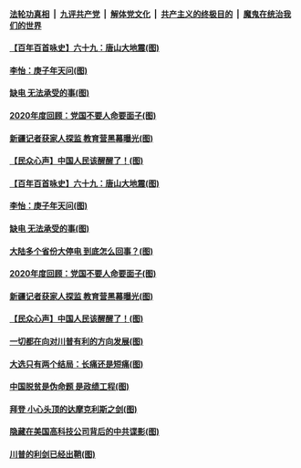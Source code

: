 ####  [法轮功真相](../../../../basic/blob/master/README.md?t=12230502) &nbsp;|&nbsp; [九评共产党](../../../../9ping.md/blob/master/README.md?t=12230502) &nbsp;|&nbsp; [解体党文化](../../../../jtdwh.md/blob/master/README.md?t=12230502)  &nbsp;|&nbsp; [共产主义的终极目的](../../../../gczydzjmd.md/blob/master/README.md?t=12230502) &nbsp;|&nbsp; [魔鬼在统治我们的世界](../../../../mgztzwmdsj.md/blob/master/README.md?t=12230502) 

#### [【百年百首咏史】六十九：唐山大地震(图)](../pages/p4/956719.md?t=12230502) 

#### [李怡：庚子年天问(图)](../pages/p4/956601.md?t=12230502) 

#### [缺电 无法承受的事(图)](../pages/p4/956604.md?t=12230502) 

#### [2020年度回顾：党国不要人命要面子(图)](../pages/p4/956598.md?t=12230502) 

#### [新疆记者获家人探监 教育营黑幕曝光(图)](../pages/p4/956517.md?t=12230502) 

#### [【民众心声】中国人民该醒醒了！(图)](../pages/p4/956239.md?t=12230502) 

#### [【百年百首咏史】六十九：唐山大地震(图)](../pages/p4/956719.md?t=12230502) 



#### [李怡：庚子年天问(图)](../pages/p4/956601.md?t=12230502) 

#### [缺电 无法承受的事(图)](../pages/p4/956604.md?t=12230502) 

#### [大陆多个省份大停电 到底怎么回事？(图)](../pages/p4/956600.md?t=12230502) 

#### [2020年度回顾：党国不要人命要面子(图)](../pages/p4/956598.md?t=12230502) 




#### [新疆记者获家人探监 教育营黑幕曝光(图)](../pages/p4/956517.md?t=12230502) 

#### [【民众心声】中国人民该醒醒了！(图)](../pages/p4/956239.md?t=12230502) 


#### [一切都在向对川普有利的方向发展(图)](../pages/p4/956511.md?t=12230502) 

#### [大选只有两个结局：长痛还是短痛(图)](../pages/p4/956505.md?t=12230502) 

#### [中国脱贫是伪命题 是政绩工程(图)](../pages/p4/956502.md?t=12230502) 

#### [拜登 小心头顶的达摩克利斯之剑(图)](../pages/p4/956498.md?t=12230502) 

#### [隐藏在美国高科技公司背后的中共谍影(图)](../pages/p4/956497.md?t=12230502) 

#### [川普的利剑已经出鞘(图)](../pages/p4/956494.md?t=12230502) 


